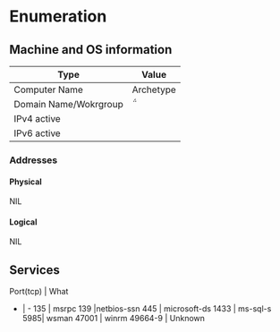 # Enumeration
## Machine and OS information
Type | Value
--- | --- 
Computer Name | Archetype
Domain Name/Wokrgroup | ̈́
IPv4 active | 
IPv6 active |

### Addresses
#### Physical
NIL
#### Logical
NIL

## Services
Port(tcp) | What
- | - 
135 | msrpc
139 |netbios-ssn
445 | microsoft-ds
1433 | ms-sql-s
5985| wsman
47001 | winrm
49664-9 | Unknown
